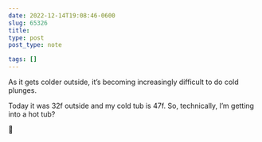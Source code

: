 ```yaml
---
date: 2022-12-14T19:08:46-0600
slug: 65326
title: 
type: post
post_type: note

tags: []
---
```

As it gets colder outside, it’s becoming increasingly difficult to do cold plunges.


Today it was 32f outside and my cold tub is 47f. So, technically, I’m getting into a hot tub?


🥶



